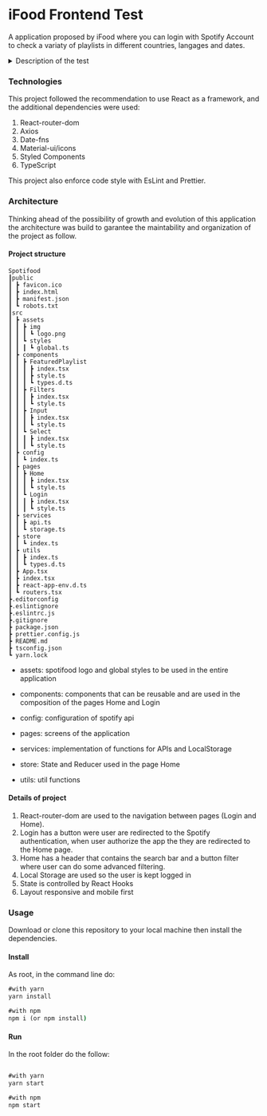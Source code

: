 # iFood Frontend Test

A application proposed by iFood where you can login with Spotify Account to check a variaty of playlists in different countries, langages and dates.

<details>

 <summary> Description of the test </summary>

Create a web application called Spotifood used to display the preferred playlists from iFood's customers. The web application has only one page:

* A page that lists the featured playlists at Spotify according to some criteria.

## Business rules

* The page is composed of two components:
  * One list of featured playlists
  * One filter component with API filter fields and one local search text input to filter the playlists by "name".

* The filter component should be used to filter the elements displayed by the list of featured playlists.
* The API filter fields and their possible values/type should be mounted by consuming this API **[1. Playlists Filters]** (<http://www.mocky.io/v2/5a25fade2e0000213aa90776>)
* The featured playlists to be displayed should be consumed from this API **[2. See the documentation from Spotify]** (<https://developer.spotify.com/web-api/get-list-featured-playlists/>)
* Every time the user change any information on the filter component, the list should be refresh accordingly. In case of API filter field change you should recall the playlists API with the filter parameters every time.
* Considering that we live in a chaotic and fast-changing world, the page should refresh its content every 30 seconds, to see if any information from the Spotify APIs had been changed.

## Hints or Constraints

We will use one API from Spotify Web API. You should follow the Spotify guide in order to create a token needed to access Spotify's API.
To mount the API filter fields on the filter component, you **must** consume the API that provides the metadata about the fields (Link 1).
You could use Material UI, Bootstrap or any other toolkit to accelerate your resolution. We will not provide any UI prototype or design.

## Non functional requirements

As this application will be a worldwide success, it must be prepared to be accessible, responsive, fault tolerant and resilient.
We **strongly recommend** using React to build the application.
Also, briefly elaborate on your solution architecture details, choice of patterns and frameworks.
Fork this repository and submit your code.

</details>

### Technologies

This project followed the recommendation to use React as a framework, and the additional dependencies were used:

1. React-router-dom
2. Axios
3. Date-fns
4. Material-ui/icons
5. Styled Components
6. TypeScript

This project also enforce code style with EsLint and Prettier.

### Architecture

Thinking ahead of the possibility of growth and evolution of this application the architecture was build to garantee the maintability and organization of the project as follow.

#### Project structure

```
Spotifood
┃public
┃ ┣ favicon.ico
┃ ┣ index.html
┃ ┣ manifest.json
┃ ┗ robots.txt
┃src
┃ ┣ assets
┃ ┃ ┣ img
┃ ┃ ┃ ┗ logo.png
┃ ┃ ┗ styles
┃ ┃ ┃ ┗ global.ts
┃ ┣ components
┃ ┃ ┣ FeaturedPlaylist
┃ ┃ ┃ ┣ index.tsx
┃ ┃ ┃ ┣ style.ts
┃ ┃ ┃ ┗ types.d.ts
┃ ┃ ┣ Filters
┃ ┃ ┃ ┣ index.tsx
┃ ┃ ┃ ┗ style.ts
┃ ┃ ┣ Input
┃ ┃ ┃ ┣ index.tsx
┃ ┃ ┃ ┗ style.ts
┃ ┃ ┗ Select
┃ ┃ ┃ ┣ index.tsx
┃ ┃ ┃ ┗ style.ts
┃ ┣ config
┃ ┃ ┗ index.ts
┃ ┣ pages
┃ ┃ ┣ Home
┃ ┃ ┃ ┣ index.tsx
┃ ┃ ┃ ┗ style.ts
┃ ┃ ┗ Login
┃ ┃ ┃ ┣ index.tsx
┃ ┃ ┃ ┗ style.ts
┃ ┣ services
┃ ┃ ┣ api.ts
┃ ┃ ┗ storage.ts
┃ ┣ store
┃ ┃ ┗ index.ts
┃ ┣ utils
┃ ┃ ┣ index.ts
┃ ┃ ┗ types.d.ts
┃ ┣ App.tsx
┃ ┣ index.tsx
┃ ┣ react-app-env.d.ts
┃ ┗ routers.tsx
┣.editorconfig
┣.eslintignore
┣.eslintrc.js
┣.gitignore
┣ package.json
┣ prettier.config.js
┣ README.md
┣ tsconfig.json
┗ yarn.lock
```

- assets: spotifood logo and global styles to be used in the entire application

- components: components that can be reusable and are used in the composition of the pages Home and Login

- config: configuration of spotify api

- pages: screens of the application

- services: implementation of functions for APIs and LocalStorage

- store: State and Reducer used in the page Home

- utils: util functions

#### Details of project

1. React-router-dom are used to the navigation between pages (Login and Home).
2. Login has a button were user are redirected to the Spotify authentication, when user authorize the app  the they are redirected to the Home page.
3. Home has a header that contains the search bar and a button filter where user can do some advanced filtering.
4. Local Storage are used so the user is kept logged in
5. State is controlled by React Hooks
6. Layout responsive and mobile first

### Usage

Download or clone this repository to your local machine then install the dependencies.

#### Install

As root, in the command line do:

```cmd
#with yarn
yarn install

#with npm
npm i (or npm install)
```

#### Run

In the root folder do the follow:

```cmd

#with yarn
yarn start

#with npm
npm start
```
